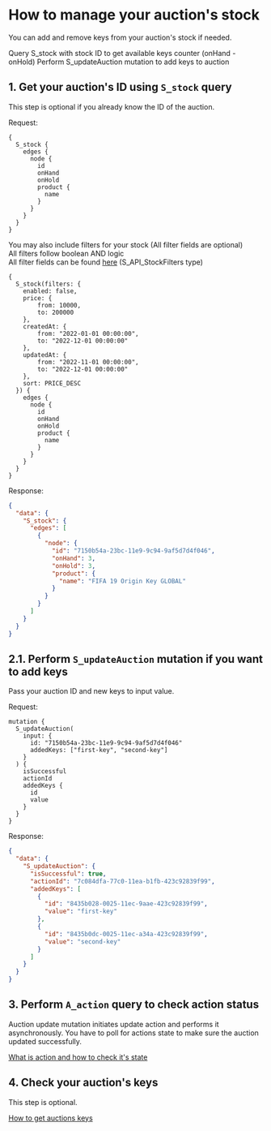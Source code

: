 # How to manage your auction's stock

You can add and remove keys from your auction's stock if needed.

Query S_stock with stock ID to get available keys counter (onHand - onHold)
Perform S_updateAuction mutation to add keys to auction

## 1. Get your auction's ID using `S_stock` query

This step is optional if you already know the ID of the auction.

Request:

```
{
  S_stock {
    edges {
      node {
        id
        onHand
        onHold
        product {
          name
        }
      }
    }
  }
}
```

You may also include filters for your stock (All filter fields are optional)  
All filters follow boolean AND logic  
All filter fields can be found [here](./../API.md#s_api_stockfilters) (S_API_StockFilters type)  

```
{
  S_stock(filters: {
    enabled: false,
    price: {
        from: 10000,
        to: 200000
    },
    createdAt: {
        from: "2022-01-01 00:00:00",
        to: "2022-12-01 00:00:00"
    },
    updatedAt: {
        from: "2022-11-01 00:00:00",
        to: "2022-12-01 00:00:00"
    },
    sort: PRICE_DESC
  }) {
    edges {
      node {
        id
        onHand
        onHold
        product {
          name
        }
      }
    }
  }
}
```

Response:

```json
{
  "data": {
    "S_stock": {
      "edges": [
        {
          "node": {
            "id": "7150b54a-23bc-11e9-9c94-9af5d7d4f046",
            "onHand": 3,
            "onHold": 3,
            "product": {
              "name": "FIFA 19 Origin Key GLOBAL"
            }
          }
        }
      ]
    }
  }
}
```

## 2.1. Perform `S_updateAuction` mutation if you want to add keys

Pass your auction ID and new keys to input value.

Request:

```
mutation {
  S_updateAuction(
    input: {
      id: "7150b54a-23bc-11e9-9c94-9af5d7d4f046"
      addedKeys: ["first-key", "second-key"]
    }
  ) {
    isSuccessful
    actionId
    addedKeys {
      id
      value
    }
  }
}
```

Response:

```json
{
  "data": {
    "S_updateAuction": {
      "isSuccessful": true,
      "actionId": "7c084dfa-77c0-11ea-b1fb-423c92839f99",
      "addedKeys": [
        {
          "id": "8435b028-0025-11ec-9aae-423c92839f99",
          "value": "first-key"
        },
        {
          "id": "8435b0dc-0025-11ec-a34a-423c92839f99",
          "value": "second-key"
        }
      ]
    }
  }
}
```

## 3. Perform `A_action` query to check action status

Auction update mutation initiates update action and performs it asynchronously. You have to poll for actions state to
make sure the auction updated successfully.

[What is action and how to check it's state](check-action-status.md)

## 4. Check your auction's keys

This step is optional.

[How to get auctions keys](get-auctions-keys.md)
